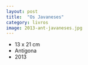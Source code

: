 ```yaml
---
layout: post
title:  "Os Javaneses"
category: livros
image: 2013-ant-javaneses.jpg
---
```


- 13 x 21 cm
- Antígona
- 2013

